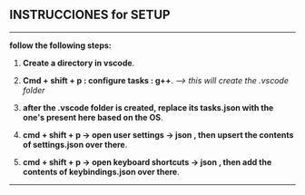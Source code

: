 ## INSTRUCCIONES for SETUP


---

**follow the following steps:**


1. **Create a directory in vscode**.  

2. **Cmd + shift + p : configure tasks : g++**.    *--> this will create the .vscode folder*   

3. **after the .vscode folder is created, replace its tasks.json with the one's present here based on the OS**.  

4. **cmd + shift + p -> open user settings -> json , then upsert the contents of settings.json over there**.  

5. **cmd + shift + p -> open keyboard shortcuts -> json , then add the contents of keybindings.json over there**.  


---